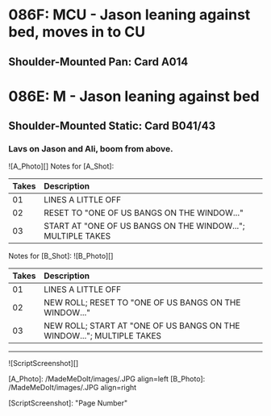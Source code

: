 # 086F: MCU - Jason leaning against bed, moves in to CU
## Shoulder-Mounted Pan: Card A014

# 086E: M - Jason leaning against bed
## Shoulder-Mounted Static: Card B041/43

### Lavs on Jason and Ali, boom from above.

![A_Photo][]
Notes for [A_Shot]: 

| Takes | Description |
|:---|:----|
| 01 | LINES A LITTLE OFF |
| 02 | RESET TO "ONE OF US BANGS ON THE WINDOW..." |
| 03 | START AT "ONE OF US BANGS ON THE WINDOW..."; MULTIPLE TAKES |

Notes for [B_Shot]: 
![B_Photo][]

| Takes | Description |
|:---|:----|
| 01 | LINES A LITTLE OFF |
| 02 | NEW ROLL; RESET TO "ONE OF US BANGS ON THE WINDOW..." |
| 03 | NEW ROLL; START AT "ONE OF US BANGS ON THE WINDOW..."; MULTIPLE TAKES |

----

![ScriptScreenshot][]


[A_Photo]:  /MadeMeDoIt/images/.JPG align=left
[B_Photo]:  /MadeMeDoIt/images/.JPG align=right

[ScriptScreenshot]: "Page Number"